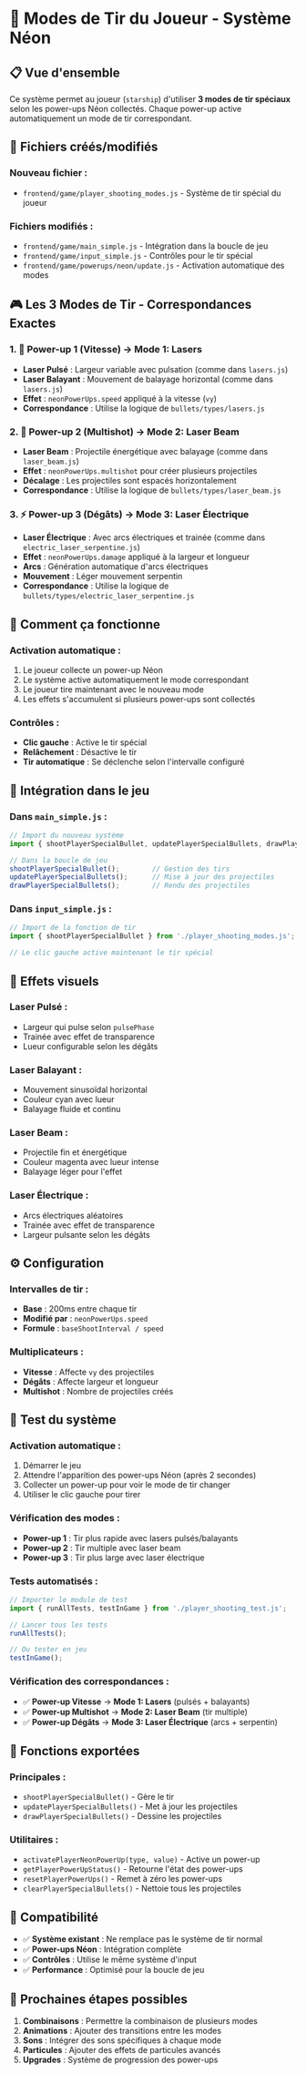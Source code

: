 # 🎯 Modes de Tir du Joueur - Système Néon

## 📋 **Vue d'ensemble**

Ce système permet au joueur (`starship`) d'utiliser **3 modes de tir spéciaux** selon les power-ups Néon collectés. Chaque power-up active automatiquement un mode de tir correspondant.

## 🔧 **Fichiers créés/modifiés**

### **Nouveau fichier :**
- `frontend/game/player_shooting_modes.js` - Système de tir spécial du joueur

### **Fichiers modifiés :**
- `frontend/game/main_simple.js` - Intégration dans la boucle de jeu
- `frontend/game/input_simple.js` - Contrôles pour le tir spécial
- `frontend/game/powerups/neon/update.js` - Activation automatique des modes

## 🎮 **Les 3 Modes de Tir - Correspondances Exactes**

### **1. 🚀 Power-up 1 (Vitesse) → Mode 1: Lasers**
- **Laser Pulsé** : Largeur variable avec pulsation (comme dans `lasers.js`)
- **Laser Balayant** : Mouvement de balayage horizontal (comme dans `lasers.js`)
- **Effet** : `neonPowerUps.speed` appliqué à la vitesse (`vy`)
- **Correspondance** : Utilise la logique de `bullets/types/lasers.js`

### **2. 🔫 Power-up 2 (Multishot) → Mode 2: Laser Beam**
- **Laser Beam** : Projectile énergétique avec balayage (comme dans `laser_beam.js`)
- **Effet** : `neonPowerUps.multishot` pour créer plusieurs projectiles
- **Décalage** : Les projectiles sont espacés horizontalement
- **Correspondance** : Utilise la logique de `bullets/types/laser_beam.js`

### **3. ⚡ Power-up 3 (Dégâts) → Mode 3: Laser Électrique**
- **Laser Électrique** : Avec arcs électriques et trainée (comme dans `electric_laser_serpentine.js`)
- **Effet** : `neonPowerUps.damage` appliqué à la largeur et longueur
- **Arcs** : Génération automatique d'arcs électriques
- **Mouvement** : Léger mouvement serpentin
- **Correspondance** : Utilise la logique de `bullets/types/electric_laser_serpentine.js`

## 🎯 **Comment ça fonctionne**

### **Activation automatique :**
1. Le joueur collecte un power-up Néon
2. Le système active automatiquement le mode correspondant
3. Le joueur tire maintenant avec le nouveau mode
4. Les effets s'accumulent si plusieurs power-ups sont collectés

### **Contrôles :**
- **Clic gauche** : Active le tir spécial
- **Relâchement** : Désactive le tir
- **Tir automatique** : Se déclenche selon l'intervalle configuré

## 🔄 **Intégration dans le jeu**

### **Dans `main_simple.js` :**
```javascript
// Import du nouveau système
import { shootPlayerSpecialBullet, updatePlayerSpecialBullets, drawPlayerSpecialBullets } from './player_shooting_modes.js';

// Dans la boucle de jeu
shootPlayerSpecialBullet();        // Gestion des tirs
updatePlayerSpecialBullets();      // Mise à jour des projectiles
drawPlayerSpecialBullets();        // Rendu des projectiles
```

### **Dans `input_simple.js` :**
```javascript
// Import de la fonction de tir
import { shootPlayerSpecialBullet } from './player_shooting_modes.js';

// Le clic gauche active maintenant le tir spécial
```

## 🎨 **Effets visuels**

### **Laser Pulsé :**
- Largeur qui pulse selon `pulsePhase`
- Trainée avec effet de transparence
- Lueur configurable selon les dégâts

### **Laser Balayant :**
- Mouvement sinusoïdal horizontal
- Couleur cyan avec lueur
- Balayage fluide et continu

### **Laser Beam :**
- Projectile fin et énergétique
- Couleur magenta avec lueur intense
- Balayage léger pour l'effet

### **Laser Électrique :**
- Arcs électriques aléatoires
- Trainée avec effet de transparence
- Largeur pulsante selon les dégâts

## ⚙️ **Configuration**

### **Intervalles de tir :**
- **Base** : 200ms entre chaque tir
- **Modifié par** : `neonPowerUps.speed`
- **Formule** : `baseShootInterval / speed`

### **Multiplicateurs :**
- **Vitesse** : Affecte `vy` des projectiles
- **Dégâts** : Affecte largeur et longueur
- **Multishot** : Nombre de projectiles créés

## 🧪 **Test du système**

### **Activation automatique :**
1. Démarrer le jeu
2. Attendre l'apparition des power-ups Néon (après 2 secondes)
3. Collecter un power-up pour voir le mode de tir changer
4. Utiliser le clic gauche pour tirer

### **Vérification des modes :**
- **Power-up 1** : Tir plus rapide avec lasers pulsés/balayants
- **Power-up 2** : Tir multiple avec laser beam
- **Power-up 3** : Tir plus large avec laser électrique

### **Tests automatisés :**
```javascript
// Importer le module de test
import { runAllTests, testInGame } from './player_shooting_test.js';

// Lancer tous les tests
runAllTests();

// Ou tester en jeu
testInGame();
```

### **Vérification des correspondances :**
- ✅ **Power-up Vitesse** → **Mode 1: Lasers** (pulsés + balayants)
- ✅ **Power-up Multishot** → **Mode 2: Laser Beam** (tir multiple)
- ✅ **Power-up Dégâts** → **Mode 3: Laser Électrique** (arcs + serpentin)

## 🔧 **Fonctions exportées**

### **Principales :**
- `shootPlayerSpecialBullet()` - Gère le tir
- `updatePlayerSpecialBullets()` - Met à jour les projectiles
- `drawPlayerSpecialBullets()` - Dessine les projectiles

### **Utilitaires :**
- `activatePlayerNeonPowerUp(type, value)` - Active un power-up
- `getPlayerPowerUpStatus()` - Retourne l'état des power-ups
- `resetPlayerPowerUps()` - Remet à zéro les power-ups
- `clearPlayerSpecialBullets()` - Nettoie tous les projectiles

## 🎯 **Compatibilité**

- ✅ **Système existant** : Ne remplace pas le système de tir normal
- ✅ **Power-ups Néon** : Intégration complète
- ✅ **Contrôles** : Utilise le même système d'input
- ✅ **Performance** : Optimisé pour la boucle de jeu

## 🚀 **Prochaines étapes possibles**

1. **Combinaisons** : Permettre la combinaison de plusieurs modes
2. **Animations** : Ajouter des transitions entre les modes
3. **Sons** : Intégrer des sons spécifiques à chaque mode
4. **Particules** : Ajouter des effets de particules avancés
5. **Upgrades** : Système de progression des power-ups

